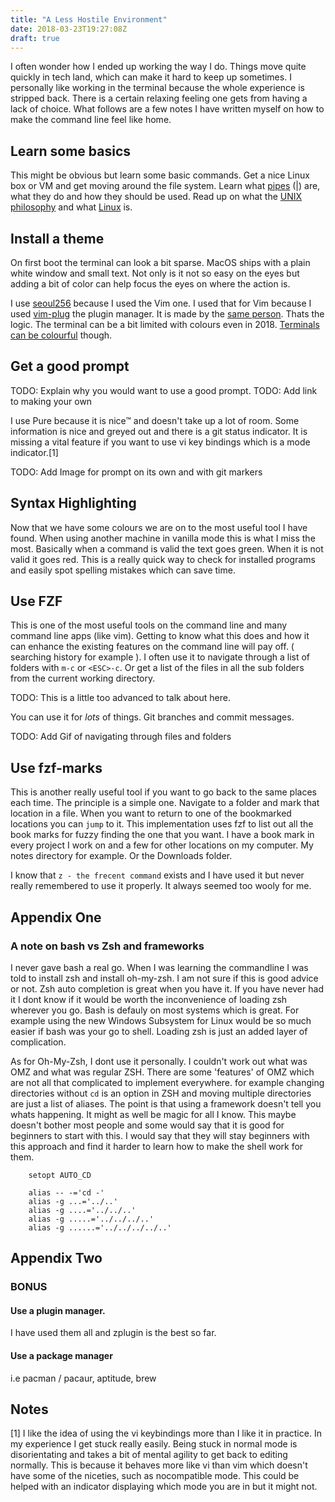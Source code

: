 ```yaml
---
title: "A Less Hostile Environment"
date: 2018-03-23T19:27:08Z
draft: true
---
```

I often wonder how I ended up working the way I do. Things move quite quickly in tech land, which can make it hard to keep up sometimes. I personally like working in the terminal because the whole experience is stripped back. There is a certain relaxing feeling one gets from having a lack of choice. What follows are a few notes I have written myself on how to make the command line feel like home.

## Learn some basics

This might be obvious but learn some basic commands. Get a nice Linux box or VM and get moving around the file system. Learn what [pipes](https://en.wikipedia.org/wiki/Pipeline_%28Unix%29<Paste>) (|) are, what they do and how they should be used. Read up on what the [UNIX philosophy](https://en.wikipedia.org/wiki/Unix_philosophy) and what [Linux](https://en.wikipedia.org/wiki/Linux) is. 

## Install a theme

On first boot the terminal can look a bit sparse. MacOS ships with a plain white window and small text. Not only is it not so easy on the eyes but adding a bit of color can help focus the eyes on where the action is.

I use [seoul256](https://github.com/junegunn/seoul256.vim) because I used the Vim one. I used that for Vim because I used [vim-plug](https://github.com/junegunn/vim-plug) the plugin manager. It is made by the [same person](https://github.com/junegunn). Thats the logic. The terminal can be a bit limited with colours even in 2018. [Terminals can be colourful](terminals.sexy) though.

## Get a good prompt

TODO: Explain why you would want to use a good prompt.
TODO: Add link to making your own

I use Pure because it is nice&trade; and doesn't take up a lot of room. Some information is nice and greyed out and there is a git status indicator. It is missing a vital feature if you want to use vi key bindings which is a mode indicator.[1]

TODO: Add Image for prompt on its own and with git markers

## Syntax Highlighting

Now that we have some colours we are on to the most useful tool I have found. When using another machine in vanilla mode this is what I miss the most. Basically when a command is valid the text goes green. When it is not valid it goes red. This is a really quick way to check for installed programs and easily spot spelling mistakes which can save time.

## Use FZF

This is one of the most useful tools on the command line and many command line apps (like vim). Getting to know what this does and how it can enhance the existing features on the command line will pay off. ( searching history for example ). I often use it to navigate through a list of folders with `m-c` or `<ESC>-c`. Or get a list of the files in all the sub folders from the current working directory.

TODO: This is a little too advanced to talk about here.

You can use it for *lots* of things. Git branches and commit messages.

TODO: Add Gif of navigating through files and folders

## Use fzf-marks

This is another really useful tool if you want to go back to the same places each time. The principle is a simple one. Navigate to a folder and mark that location in a file. When you want to return to one of the bookmarked locations you can `jump` to it. This implementation uses fzf to list out all the book marks for fuzzy finding the one that you want. I have a book mark in every project I work on and a few for other locations on my computer. My notes directory for example. Or the Downloads folder.

I know that `z - the frecent command` exists and I have used it but never really remembered to use it properly. It always seemed too wooly for me.

## Appendix One

### A note on bash vs Zsh and frameworks

I never gave bash a real go. When I was learning the commandline I was told to install zsh and install oh-my-zsh. I am not sure if this is good advice or not. Zsh auto completion is great when you have it. If you have never had it I dont know if it would be worth the inconvenience of loading zsh wherever you go. Bash is defauly on most systems which is great. For example using the new Windows Subsystem for Linux would be so much easier if bash was your go to shell. Loading zsh is just an added layer of complication.

As for Oh-My-Zsh, I dont use it personally. I couldn't work out what was OMZ and what was regular ZSH. There are some 'features' of OMZ which are not all that complicated to implement everywhere. for example changing directories without `cd` is an option in ZSH and moving multiple directories are just a list of aliases. The point is that using a framework doesn't tell you whats happening. It might as well be magic for all I know. This maybe doesn't bother most people and some would say that it is good for beginners to start with this. I would say that they will stay beginners with this approach and find it harder to learn how to make the shell work for them.

```
    setopt AUTO_CD

    alias -- -='cd -'
    alias -g ...='../..'
    alias -g ....='../../..'
    alias -g .....='../../../..'
    alias -g ......='../../../../..'

```

## Appendix Two

### BONUS

#### Use a plugin manager.

I have used them all and zplugin is the best so far.

#### Use a package manager

i.e pacman / pacaur, aptitude, brew

## Notes

[1] I like the idea of using the vi keybindings more than I like it in practice. In my experience I get stuck really easily. Being stuck in normal mode is disorientating and takes a bit of mental agility to get back to editing normally. This is because it behaves more like vi than vim which doesn't have some of the niceties, such as nocompatible mode. This could be helped with an indicator displaying which mode you are in but it might not.
